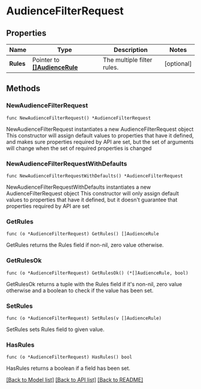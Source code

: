# AudienceFilterRequest

## Properties

Name | Type | Description | Notes
------------ | ------------- | ------------- | -------------
**Rules** | Pointer to [**[]AudienceRule**](AudienceRule.md) | The multiple filter rules. | [optional] 

## Methods

### NewAudienceFilterRequest

`func NewAudienceFilterRequest() *AudienceFilterRequest`

NewAudienceFilterRequest instantiates a new AudienceFilterRequest object
This constructor will assign default values to properties that have it defined,
and makes sure properties required by API are set, but the set of arguments
will change when the set of required properties is changed

### NewAudienceFilterRequestWithDefaults

`func NewAudienceFilterRequestWithDefaults() *AudienceFilterRequest`

NewAudienceFilterRequestWithDefaults instantiates a new AudienceFilterRequest object
This constructor will only assign default values to properties that have it defined,
but it doesn't guarantee that properties required by API are set

### GetRules

`func (o *AudienceFilterRequest) GetRules() []AudienceRule`

GetRules returns the Rules field if non-nil, zero value otherwise.

### GetRulesOk

`func (o *AudienceFilterRequest) GetRulesOk() (*[]AudienceRule, bool)`

GetRulesOk returns a tuple with the Rules field if it's non-nil, zero value otherwise
and a boolean to check if the value has been set.

### SetRules

`func (o *AudienceFilterRequest) SetRules(v []AudienceRule)`

SetRules sets Rules field to given value.

### HasRules

`func (o *AudienceFilterRequest) HasRules() bool`

HasRules returns a boolean if a field has been set.


[[Back to Model list]](../README.md#documentation-for-models) [[Back to API list]](../README.md#documentation-for-api-endpoints) [[Back to README]](../README.md)


